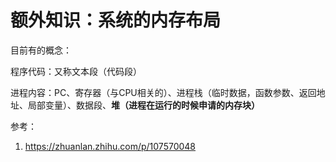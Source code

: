 # 额外知识：系统的内存布局

目前有的概念：

程序代码：又称文本段（代码段）

进程内容：PC、寄存器（与CPU相关的）、进程栈（临时数据，函数参数、返回地址、局部变量）、数据段、**堆（进程在运行的时候申请的内存块）**



参考：

1. https://zhuanlan.zhihu.com/p/107570048